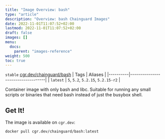 ```yaml
---
title: "Image Overview: bash"
type: "article"
description: "Overview: bash Chainguard Images"
date: 2022-11-01T11:07:52+02:00
lastmod: 2022-11-01T11:07:52+02:00
draft: false
images: []
menu:
  docs:
    parent: "images-reference"
weight: 500
toc: true
---
```


`stable` [cgr.dev/chainguard/bash](https://github.com/chainguard-images/images/tree/main/images/bash)
| Tags     | Aliases                           |
|----------|-----------------------------------|
| `latest` | `5`, `5.2`, `5.2.15`, `5.2.15-r2` |



Container image with only bash and libc. Suitable for running any small scripts or binaries that need bash instead of just the busybox shell.

## Get It!

The image is available on `cgr.dev`:

```
docker pull cgr.dev/chainguard/bash:latest
```
